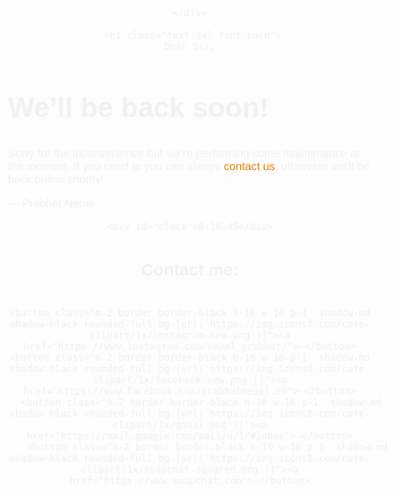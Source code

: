 <html>
<head>
  <meta charset="UTF-8">
  <meta name="viewport" content="width=device-width, initial-scale=1.0">
  <script src="https://cdn.tailwindcss.com"></script>
    <style>
      body { text-align: center; padding: 20px; font: 20px Helvetica, sans-serif; color: rgb(241, 241, 241); }
      @media (min-width: 768px){
        body{ padding-top: 150px; }
      }
      h1 { font-size: 50px; }
      article { display: block; text-align: left; max-width: 650px; margin: 0 auto; }
      a { color: #dc8100; text-decoration: none; }
      a:hover { color: #333; text-decoration: none; }
    
    </style>
  </head>
  <body>
    <div class="bg">
      <style>
        body
        {
          background-image:url("https://img.freepik.com/premium-vector/abstract-technology-background-science-connecting-technology_42705-96.jpg")
        }
      </style>
     
    </div>
 
     <h1 class="text-3xl font-bold">
    Dear Sir,
  </h1>
    <article>
        <h1 class="text-1xl font-bold text-amber-400">We&rsquo;ll be back soon!</h1>
        <div>
            <p>Sorry for the inconvenience but we&rsquo;re performing some maintenance at the moment. If you need to you can always <a href="mailto:nepalprabhat21@gmail.com">contact us</a>, otherwise we&rsquo;ll be back online shortly!</p>
            <p class="text-lime-400">&mdash; Prabhat Nepal</p>
        </div>
    </article>
  <div class="clock">

    <div id="clock">8:10:45</div>
   
<style>
    #clock {

      text-align: center; padding: 60px; font: 60px Helvetica, sans-serif; color: rgb(241, 241, 241);border: 4px solid black;  margin: 50px 0 0 0; 
  border-radius: 20px;
}
      @media (min-width: 768px)
    
  </style>
  <script>
    setInterval(showTime, 1000);
function showTime() {
    let time = new Date();
    let hour = time.getHours();
    let min = time.getMinutes();
    let sec = time.getSeconds();
    am_pm = "AM";
  
    if (hour > 12) {
        hour -= 12;
        am_pm = "PM";
    }
    if (hour == 0) {
        hr = 12;
        am_pm = "AM";
    }
  
    hour = hour < 10 ? "0" + hour : hour;
    min = min < 10 ? "0" + min : min;
    sec = sec < 10 ? "0" + sec : sec;
  

    let currentTime = hour + ":" 
            + min + ":" + sec +am_pm;
  
    document.getElementById("clock")
            .innerHTML = currentTime;
}
showTime();
  </script>
</div>
  <div class="fa">
      <style>   
    .fa {
 
  font-size: 30px;
  text-align: center;
  text-decoration: none;
  margin: 50px 2px;
      }

</style>
</head>


<h2>Contact me:</h2>


</div>
 
<div class="display-flex">

    <button class="m-2 border border-black h-16 w-16 p-1  shadow-md shadow-black rounded-full bg-[url('https://img.icons8.com/cute-clipart/1x/instagram-new.png')]"><a href="https://www.instagram.com/nepal_prabhat/">-</button>
    <button class="m-2 border border-black h-16 w-16 p-1  shadow-md shadow-black rounded-full bg-[url('https://img.icons8.com/cute-clipart/1x/facebook-new.png')]"><a href="https://www.facebook.com/prabhatnepal.69">-</button>
        <button class="m-2 border border-black h-16 w-16 p-1  shadow-md shadow-black rounded-full bg-[url('https://img.icons8.com/cute-clipart/1x/gmail.png')]"><a href="https://mail.google.com/mail/u/1/#inbox">-</button>
          <button class="m-2 border border-black h-16 w-16 p-1  shadow-md shadow-black rounded-full bg-[url('https://img.icons8.com/cute-clipart/1x/snapchat-squared.png')]"><a href="https://www.snapchat.com">-</button>
   </div>
    
</body>
</html>

